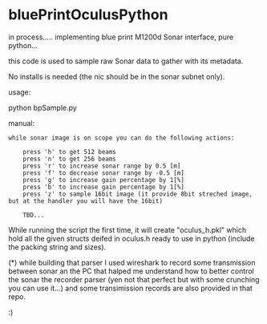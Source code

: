 # bluePrintOculusPython
in process..... 
implementing blue print M1200d Sonar interface, pure python...

this code is used to sample raw Sonar data to gather with its metadata.

No installs is needed (the nic should be in the sonar subnet only).

usage:

python bpSample.py

manual:

    while sonar image is on scope you can do the following actions:
       
        press 'h' to get 512 beams
        press 'n' to get 256 beams
        press 'r' to increase sonar range by 0.5 [m]
        press 'f' to decrease sonar range by -0.5 [m]
        press 'g' to increase gain percentage by 1[%]
        press 'b' to increase gain percentage by 1[%]
        press 'z' to sample 16bit image (it provide 8bit streched image, but at the handler you will have the 16bit)

        TBD...
        
While running the script the first time, it will create "oculus_h.pkl" which hold all the given structs deifed in oculus.h ready to use in python (include the packing string and sizes).

(*) while building that parser I used wireshark to record some transmission between sonar an the PC that halped me understand how to better control the sonar the recorder parser (yen not that perfect but with some crunching you can use it...) and some transimission records are also provided in that repo.

:)
